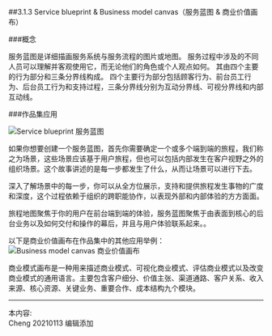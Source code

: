 
##3.1.3 Service blueprint & Business model canvas（服务蓝图 & 商业价值画布）

###概念

服务蓝图是详细描画服务系统与服务流程的图片或地图。 服务过程中涉及的不同人员可以理解并客观使用它，而无论他们的角色或个人观点如何。 其由四个主要的行为部分和三条分界线构成。 四个主要行为部分包括顾客行为、前台员工行为、后台员工行为和支持过程，三条分界线分别为互动分界线、可视分界线和内部互动线。


###作品集应用

![ Service blueprint 服务蓝图 ](http://kitpic.makebi.net/2021/social_18.jpg)

如果你想要创建一个服务蓝图，首先你需要确定一个或多个端到端的旅程，我们称之为场景，这些场景应该基于用户旅程，但也可以包括内部发生在客户视野之外的组织场景。这个故事讲述的是每一步都发生了什么，从而让场景可以进行下去。

深入了解场景中的每一步，你可以从全方位展示，支持和提供旅程发生事物的广度和深度，这个过程依赖于组织的跨职能协作，以表现外部和内部体验的方方面面。

旅程地图聚焦于你的用户在前台端到端的体验，服务蓝图聚焦于由表面到核心的后台业务以及如何交付和操作的幕后，并且与用户体验联系起来。。


以下是商业价值画布在作品集中的其他应用举例：
![ Business model canvas 商业价值画布](http://kitpic.makebi.net/2021/social_19.jpg) 

商业模式画布是一种用来描述商业模式、可视化商业模式、评估商业模式以及改变商业模式的通用语言。主要包含客户细分、价值主张、渠道通路、客户关系、收入来源、核心资源、关键业务、重要合作、成本结构九个模块。


---
本内容:  
Cheng 20210113 编辑添加
